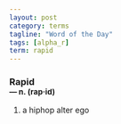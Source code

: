 ```yaml
---
layout: post
category: terms
tagline: "Word of the Day"
tags: [alpha_r]
term: rapid
---
```


<h3>Rapid<br/> <small>&mdash; n. (rap<span>&middot;</span>id)</small></h3>
<p><ol>
<li>a hiphop alter ego</li>
</ol></p>
